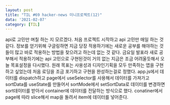 ```yaml
---
layout: post
title: "TIL #69 hacker-news 미니프로젝트(12)"
data: '2021-02-07'
category: [TIL]
---
```


api로 고민만 며칠 하는 지 모르겠다. 처음 프로젝트 시작하고 api 고민만 매일 하는 것 같다. 정보를 얻기위해 구글링하면 지금 당장 적용하기에는 새로운 공부를 해야하는 것들이 많고 바로 적용하는 방법을 찾으려고 하는데 없는 것 같다. 금요일 발표라 새로 공부해서 적용하기에는 api 고민으로 구현된것이 거의 없는 지금은 조금 어려울듯해서 오늘 목표설정을 다시했다. 원래 목표는 사용성과 디자인기획을 모두 만족하는 앱을 구현하고 싶었는데 처음 로딩을 조금 포기하고 구현을 완성하는걸로 정했다. app.js에서 데이터를 dispatch하고 page에서 useSelector를 사용해서 데이터를 가져가고 sortData를 useState를 만들어서 sortMode에서 setSortData로 데이터를 변경하면 sort데이터를 받아서 container에 데이터를 전달하는 방식으로 했다. conatiner에서 page에 따라 slice해서 map을 돌려서 item에 데이터를 넣어준다.